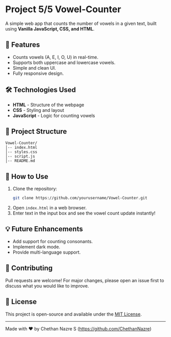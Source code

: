 # Project 5/5 Vowel-Counter

A simple web app that counts the number of vowels in a given text, built using **Vanilla JavaScript, CSS, and HTML**.

## 🚀 Features
- Counts vowels (A, E, I, O, U) in real-time.
- Supports both uppercase and lowercase vowels.
- Simple and clean UI.
- Fully responsive design.

## 🛠️ Technologies Used
- **HTML** - Structure of the webpage
- **CSS** - Styling and layout
- **JavaScript** - Logic for counting vowels

## 📂 Project Structure
```
Vowel-Counter/
│-- index.html
│-- styles.css
│-- script.js
│-- README.md
```

## 📌 How to Use
1. Clone the repository:
   ```bash
   git clone https://github.com/yourusername/Vowel-Counter.git
   ```
2. Open `index.html` in a web browser.
3. Enter text in the input box and see the vowel count update instantly!

## 💡 Future Enhancements
- Add support for counting consonants.
- Implement dark mode.
- Provide multi-language support.

## 🤝 Contributing
Pull requests are welcome! For major changes, please open an issue first to discuss what you would like to improve.

## 📄 License
This project is open-source and available under the [MIT License](LICENSE).

---
Made with ❤️ by Chethan Nazre S (https://github.com/ChethanNazre)


